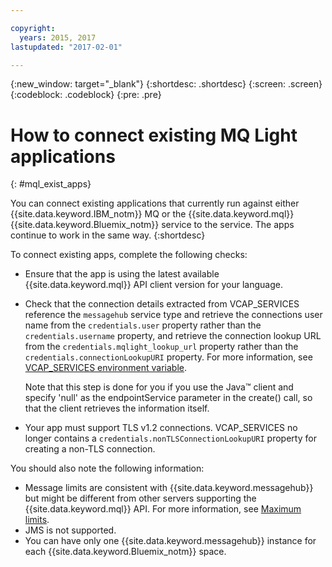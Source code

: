 ```yaml
---

copyright:
  years: 2015, 2017
lastupdated: "2017-02-01"

---
```


{:new_window: target="_blank"}
{:shortdesc: .shortdesc}
{:screen: .screen}
{:codeblock: .codeblock}
{:pre: .pre}

# How to connect existing MQ Light applications
{: #mql_exist_apps}

You can connect existing applications that currently run against either {{site.data.keyword.IBM_notm}} MQ or the {{site.data.keyword.mql}}
{{site.data.keyword.Bluemix_notm}} service to the service. The apps continue to work in the same way.
{:shortdesc}

To connect existing apps, complete the following checks:

* Ensure that the app is using the latest available {{site.data.keyword.mql}} API client version for your language.
* Check that the connection details extracted from VCAP_SERVICES reference the ```messagehub``` service type and retrieve the connections user name from the ```credentials.user``` property rather than the ```credentials.username``` property, and retrieve the connection lookup URL from the ```credentials.mqlight_lookup_url``` property rather than the ```credentials.connectionLookupURI``` property. For more information, see [VCAP_SERVICES environment variable](/docs/services/MessageHub/messagehub071.html).

	Note that this step is done for you if you use the Java&trade; client and specify 'null' as the endpointService parameter in the create() call, so that the client retrieves the information itself.
	
* Your app must support TLS v1.2 connections. VCAP_SERVICES no longer contains a ```credentials.nonTLSConnectionLookupURI``` property for creating a non-TLS connection.

You should also note the following information:

* Message limits are consistent with {{site.data.keyword.messagehub}} but might be different from other servers supporting the {{site.data.keyword.mql}} API. For more information, see [Maximum limits](/docs/services/MessageHub/messagehub083.html).
* JMS is not supported.
* You can have only one {{site.data.keyword.messagehub}} instance for each {{site.data.keyword.Bluemix_notm}} space.

